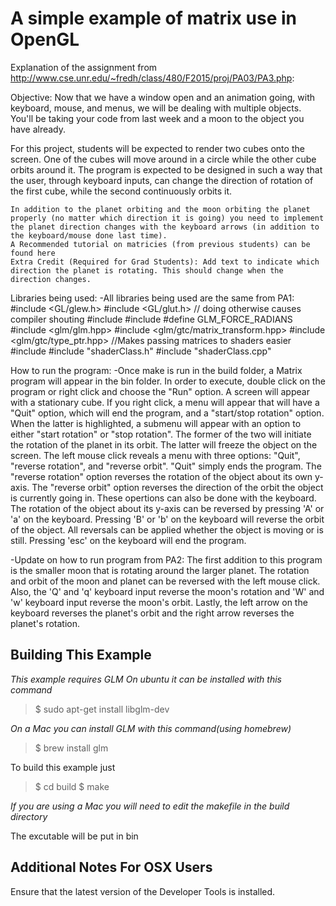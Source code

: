 A simple example of matrix use in OpenGL
========================================

Explanation of the assignment from <http://www.cse.unr.edu/~fredh/class/480/F2015/proj/PA03/PA3.php>:

 Objective: Now that we have a window open and an animation going, with keyboard, mouse, and menus, we will be dealing with multiple objects. You'll be taking your code from last week and a moon to the object you have already.

For this project, students will be expected to render two cubes onto the screen. One of the cubes will move around in a circle while the other cube orbits around it. The program is expected to be designed in such a way that the user, through keyboard inputs, can change the direction of rotation of the first cube, while the second continuously orbits it.

    In addition to the planet orbiting and the moon orbiting the planet properly (no matter which direction it is going) you need to implement the planet direction changes with the keyboard arrows (in addition to the keyboard/mouse done last time).
    A Recommended tutorial on matricies (from previous students) can be found here
    Extra Credit (Required for Grad Students): Add text to indicate which direction the planet is rotating. This should change when the direction changes. 

Libraries being used:
-All libraries being used are the same from PA1: 
#include <GL/glew.h>
#include <GL/glut.h> // doing otherwise causes compiler shouting
#include <iostream>
#include <chrono>
#define GLM_FORCE_RADIANS
#include <glm/glm.hpp>
#include <glm/gtc/matrix_transform.hpp>
#include <glm/gtc/type_ptr.hpp> //Makes passing matrices to shaders easier
#include <fstream>
#include "shaderClass.h"
#include "shaderClass.cpp"

How to run the program:
-Once make is run in the build folder, a Matrix program will appear in the bin folder. In order to execute, double click on the program or right click and choose the "Run" option. A screen will appear with a stationary cube. If you right click, a menu will appear that will have a "Quit" option, which will end the program, and a "start/stop rotation" option. When the latter is highlighted, a submenu will appear with an option to either "start rotation"
or "stop rotation". The former of the two will initiate the rotation of the planet in its orbit. The latter will freeze the object on the screen. The left mouse click reveals a menu with three options: "Quit", "reverse rotation", and "reverse orbit". "Quit" simply ends the program. The "reverse rotation" option reverses the rotation of the object about its own y-axis. The "reverse orbit" option reverses the direction of the orbit the object is currently going in. These opertions can also be done with the keyboard. The rotation of the object about its y-axis can be reversed by pressing 'A' or 'a' on the keyboard. Pressing 'B' or 'b' on the keyboard will reverse the orbit of the object. All reversals can be applied whether the object is moving or is still. Pressing 'esc' on the keyboard will end the program.

-Update on how to run program from PA2:
The first addition to this program is the smaller moon that is rotating around the larger planet. The rotation and orbit of the moon and planet can be reversed with the left mouse click. Also, the 'Q' and 'q' keyboard input reverse the moon's rotation and 'W' and 'w' keyboard input reverse the moon's orbit. Lastly, the left arrow on the keyboard reverses the planet's orbit and the right arrow reverses the planet's rotation.

Building This Example
---------------------

*This example requires GLM*
*On ubuntu it can be installed with this command*

>$ sudo apt-get install libglm-dev

*On a Mac you can install GLM with this command(using homebrew)*
>$ brew install glm

To build this example just 

>$ cd build
>$ make

*If you are using a Mac you will need to edit the makefile in the build directory*

The excutable will be put in bin

Additional Notes For OSX Users
------------------------------

Ensure that the latest version of the Developer Tools is installed.
